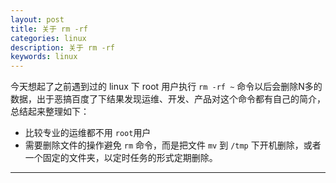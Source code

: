 ```yaml
---
layout: post
title: 关于 rm -rf
categories: linux
description: 关于 rm -rf
keywords: linux
---
```


今天想起了之前遇到过的 linux 下 root 用户执行 `rm -rf ~` 命令以后会删除N多的数据，出于恶搞百度了下结果发现运维、开发、产品对这个命令都有自己的简介，总结起来整理如下：

- 比较专业的运维都不用 `root`用户
- 需要删除文件的操作避免 `rm` 命令，而是把文件 `mv` 到 `/tmp` 下开机删除，或者一个固定的文件夹，以定时任务的形式定期删除。

------
